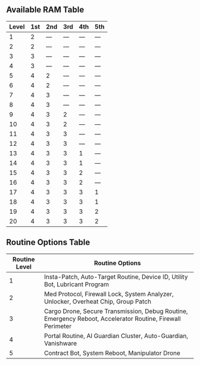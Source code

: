 ## Available RAM Table

| Level | 1st | 2nd | 3rd | 4th | 5th |
| ----- | --- | --- | --- | --- | --- |
| 1     | 2   | —   | —   | —   | —   |
| 2     | 2   | —   | —   | —   | —   |
| 3     | 3   | —   | —   | —   | —   |
| 4     | 3   | —   | —   | —   | —   |
| 5     | 4   | 2   | —   | —   | —   |
| 6     | 4   | 2   | —   | —   | —   |
| 7     | 4   | 3   | —   | —   | —   |
| 8     | 4   | 3   | —   | —   | —   |
| 9     | 4   | 3   | 2   | —   | —   |
| 10    | 4   | 3   | 2   | —   | —   |
| 11    | 4   | 3   | 3   | —   | —   |
| 12    | 4   | 3   | 3   | —   | —   |
| 13    | 4   | 3   | 3   | 1   | —   |
| 14    | 4   | 3   | 3   | 1   | —   |
| 15    | 4   | 3   | 3   | 2   | —   |
| 16    | 4   | 3   | 3   | 2   | —   |
| 17    | 4   | 3   | 3   | 3   | 1   |
| 18    | 4   | 3   | 3   | 3   | 1   |
| 19    | 4   | 3   | 3   | 3   | 2   |
| 20    | 4   | 3   | 3   | 3   | 2   |

## Routine Options Table

|Routine Level|Routine Options|
|---|---|
|1|Insta-Patch, Auto-Target Routine, Device ID, Utility Bot, Lubricant Program|
|2|Med Protocol, Firewall Lock, System Analyzer, Unlocker, Overheat Chip, Group Patch|
|3|Cargo Drone, Secure Transmission, Debug Routine, Emergency Reboot, Accelerator Routine, Firewall Perimeter|
|4|Portal Routine, AI Guardian Cluster, Auto-Guardian, Vanishware|
|5|Contract Bot, System Reboot, Manipulator Drone|